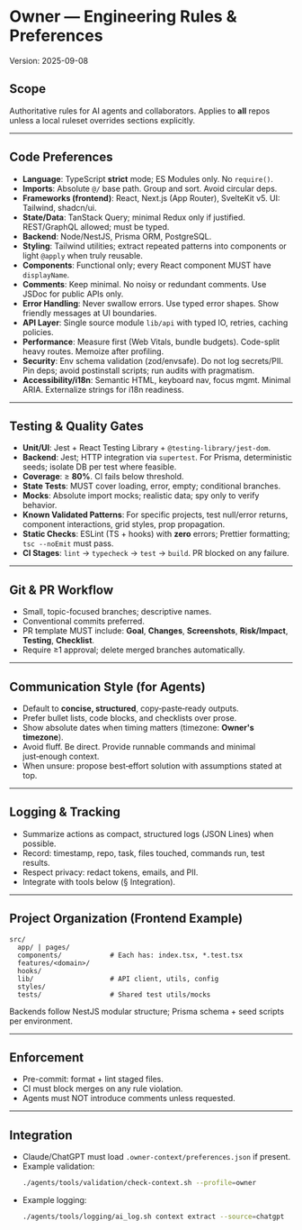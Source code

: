 # Owner — Engineering Rules & Preferences
Version: 2025-09-08

## Scope
Authoritative rules for AI agents and collaborators. Applies to **all** repos unless a local ruleset overrides sections explicitly.

---

## Code Preferences
- **Language**: TypeScript **strict** mode; ES Modules only. No `require()`.
- **Imports**: Absolute `@/` base path. Group and sort. Avoid circular deps.
- **Frameworks (frontend)**: React, Next.js (App Router), SvelteKit v5. UI: Tailwind, shadcn/ui.
- **State/Data**: TanStack Query; minimal Redux only if justified. REST/GraphQL allowed; must be typed.
- **Backend**: Node/NestJS, Prisma ORM, PostgreSQL.
- **Styling**: Tailwind utilities; extract repeated patterns into components or light `@apply` when truly reusable.
- **Components**: Functional only; every React component MUST have `displayName`.
- **Comments**: Keep minimal. No noisy or redundant comments. Use JSDoc for public APIs only.
- **Error Handling**: Never swallow errors. Use typed error shapes. Show friendly messages at UI boundaries.
- **API Layer**: Single source module `lib/api` with typed IO, retries, caching policies.
- **Performance**: Measure first (Web Vitals, bundle budgets). Code-split heavy routes. Memoize after profiling.
- **Security**: Env schema validation (zod/envsafe). Do not log secrets/PII. Pin deps; avoid postinstall scripts; run audits with pragmatism.
- **Accessibility/i18n**: Semantic HTML, keyboard nav, focus mgmt. Minimal ARIA. Externalize strings for i18n readiness.

---

## Testing & Quality Gates
- **Unit/UI**: Jest + React Testing Library + `@testing-library/jest-dom`.
- **Backend**: Jest; HTTP integration via `supertest`. For Prisma, deterministic seeds; isolate DB per test where feasible.
- **Coverage**: ≥ **80%**. CI fails below threshold.
- **State Tests**: MUST cover loading, error, empty; conditional branches.
- **Mocks**: Absolute import mocks; realistic data; spy only to verify behavior.
- **Known Validated Patterns**: For specific projects, test null/error returns, component interactions, grid styles, prop propagation.
- **Static Checks**: ESLint (TS + hooks) with **zero** errors; Prettier formatting; `tsc --noEmit` must pass.
- **CI Stages**: `lint` → `typecheck` → `test` → `build`. PR blocked on any failure.

---

## Git & PR Workflow
- Small, topic-focused branches; descriptive names.
- Conventional commits preferred.
- PR template MUST include: **Goal**, **Changes**, **Screenshots**, **Risk/Impact**, **Testing**, **Checklist**.
- Require ≥1 approval; delete merged branches automatically.

---

## Communication Style (for Agents)
- Default to **concise, structured**, copy‑paste‑ready outputs.
- Prefer bullet lists, code blocks, and checklists over prose.
- Show absolute dates when timing matters (timezone: **Owner's timezone**).
- Avoid fluff. Be direct. Provide runnable commands and minimal just‑enough context.
- When unsure: propose best‑effort solution with assumptions stated at top.

---

## Logging & Tracking
- Summarize actions as compact, structured logs (JSON Lines) when possible.
- Record: timestamp, repo, task, files touched, commands run, test results.
- Respect privacy: redact tokens, emails, and PII.
- Integrate with tools below (§ Integration).

---

## Project Organization (Frontend Example)
```
src/
  app/ | pages/
  components/            # Each has: index.tsx, *.test.tsx
  features/<domain>/
  hooks/
  lib/                   # API client, utils, config
  styles/
  tests/                 # Shared test utils/mocks
```
Backends follow NestJS modular structure; Prisma schema + seed scripts per environment.

---

## Enforcement
- Pre-commit: format + lint staged files.
- CI must block merges on any rule violation.
- Agents must NOT introduce comments unless requested.

---

## Integration
- Claude/ChatGPT must load `.owner-context/preferences.json` if present.
- Example validation:
  ```bash
  ./agents/tools/validation/check-context.sh --profile=owner
  ```
- Example logging:
  ```bash
  ./agents/tools/logging/ai_log.sh context extract --source=chatgpt
  ```
